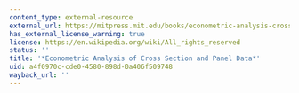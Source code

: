 ```yaml
---
content_type: external-resource
external_url: https://mitpress.mit.edu/books/econometric-analysis-cross-section-and-panel-data
has_external_license_warning: true
license: https://en.wikipedia.org/wiki/All_rights_reserved
status: ''
title: '*Econometric Analysis of Cross Section and Panel Data*'
uid: a4f0970c-cde0-4580-898d-0a406f509748
wayback_url: ''
---
```

